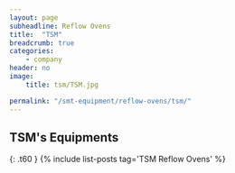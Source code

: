 ```yaml
---
layout: page
subheadline: Reflow Ovens
title:  "TSM"
breadcrumb: true
categories:
    - company
header: no
image:
    title: tsm/TSM.jpg

permalink: "/smt-equipment/reflow-ovens/tsm/"
---
```


## TSM's Equipments ##
{: .t60 }
{% include list-posts tag='TSM Reflow Ovens' %}
